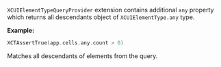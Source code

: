 `XCUIElementTypeQueryProvider` extension contains additional `any` property which returns all descendants object of `XCUIElementType.any` type.

**Example:**

```swift
XCTAssertTrue(app.cells.any.count > 0)
```

Matches all descendants of elements from the query.
